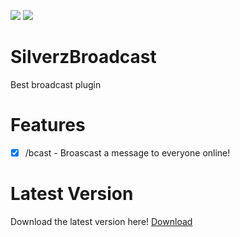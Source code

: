 [![](https://poggit.pmmp.io/shield.state/SilverzBroadcast)](https://poggit.pmmp.io/p/SilverzBroadcast)
<a href="https://poggit.pmmp.io/p/SilverzBroadcast"><img src="https://poggit.pmmp.io/shield.state/SilverzBroadcast"></a>


# SilverzBroadcast
Best broadcast plugin

# Features
- [x] /bcast - Broascast a message to everyone online!

# Latest Version

Download the latest version here! [Download](https://poggit.pmmp.io/r/62206/SilverzEssentials_dev-1.phar)
